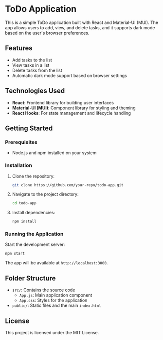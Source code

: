 # ToDo Application

This is a simple ToDo application built with React and Material-UI (MUI). The app allows users to add, view, and delete tasks, and it supports dark mode based on the user's browser preferences.

## Features
- Add tasks to the list
- View tasks in a list
- Delete tasks from the list
- Automatic dark mode support based on browser settings

## Technologies Used
- **React**: Frontend library for building user interfaces
- **Material-UI (MUI)**: Component library for styling and theming
- **React Hooks**: For state management and lifecycle handling

## Getting Started

### Prerequisites
- Node.js and npm installed on your system

### Installation
1. Clone the repository:
   ```bash
   git clone https://github.com/your-repo/todo-app.git
   ```
2. Navigate to the project directory:
   ```bash
   cd todo-app
   ```
3. Install dependencies:
   ```bash
   npm install
   ```

### Running the Application
Start the development server:
```bash
npm start
```
The app will be available at `http://localhost:3000`.

## Folder Structure
- `src/`: Contains the source code
  - `App.js`: Main application component
  - `App.css`: Styles for the application
- `public/`: Static files and the main `index.html`

## License
This project is licensed under the MIT License.

